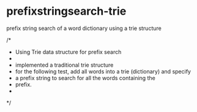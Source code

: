 # prefixstringsearch-trie
prefix string search of a word dictionary using a trie structure

/*
 * Using Trie data structure for prefix search
 * 
 * implemented a traditional trie structure 
 * for the following test, add all words into a trie (dictionary) and specify 
 * a prefix string to search for all the words containing the
 * prefix. 
 * 
 */
